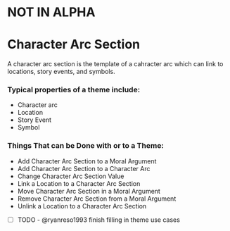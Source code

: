 NOT IN ALPHA
===


# Character Arc Section

A character arc section is the template of a cahracter arc which can link to locations, story events, and symbols.  

### Typical properties of a theme include:

- Character arc
- Location
- Story Event
- Symbol

### Things That can be Done with or to a Theme:

- Add Character Arc Section to a Moral Argument 
- Add Character Arc Section to a Character Arc
- Change Character Arc Section Value
- Link a Location to a Character Arc Section
- Move Character Arc Section in a Moral Argument
- Remove Character Arc Section from a Moral Argument
- Unlink a Location to a Character Arc Section
- [ ] TODO - @ryanreso1993 finish filling in theme use cases

